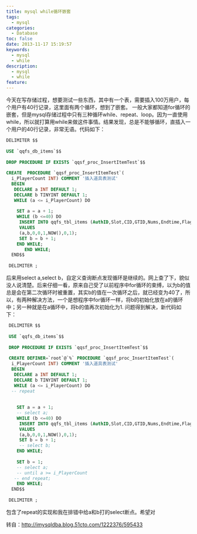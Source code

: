```yaml
---
title: mysql while循环嵌套
tags:
  - mysql
categories:
  - Database
toc: false
date: 2013-11-17 15:19:57
keywords:
  - mysql
  - while
description:
  - mysql
  - while
feature:
---
```


今天在写存储过程，想要测试一些东西，其中有一个表，需要插入100万用户，每个用户有40行记录，这里面有两个循环，想到了嵌套。
一般大家都知道for循环的嵌套，但是mysql存储过程中只有三种循环while、repeat、loop。因为一直使用while，所以就打算用while来做这件事情。结果发现，总是不能够循环，直插入一个用户的40行记录，非常无语。代码如下：
<!-- more -->
``` sql
DELIMITER $$ 
  
USE `qqfs_db_items`$$ 
 
DROP PROCEDURE IF EXISTS `qqsf_proc_InsertItemTest`$$ 
 
CREATE  PROCEDURE `qqsf_proc_InsertItemTest`( 
  i_PlayerCount INT) COMMENT '插入道具表测试' 
  BEGIN 
   DECLARE a INT DEFAULT 1; 
   DECLARE b TINYINT DEFAULT 1; 
   WHILE (a <= i_PlayerCount) DO 
     
    SET a = a + 1; 
    WHILE (b <=40) DO 
     INSERT INTO qqfs_tbl_items (AuthID,Slot,CID,GTID,Nums,Endtime,Flags,UseInfo) 
     VALUES 
     (a,b,0,0,1,NOW(),0,1); 
     SET b = b + 1; 
    END WHILE; 
       END WHILE; 
  END$$ 
  
 DELIMITER ;
```
后来用select a,select b，自定义查询断点发现循环是继续的。网上查了下，貌似没人说清楚。后来仔细一看，原来自己受了以前程序中for循环的束缚，以为b的值总是会在第二次循环时被重置，其实b的值在一次循环之后，就已经变为40了，所以，有两种解决方法，一个是想程序中for循环一样，将b的初始化放在a的循环中；另一种就是在a循环中，将b的值再次初始化为1.
问题得到解决，新代码如下：
``` sql
 DELIMITER $$ 
  
 USE `qqfs_db_items`$$ 
  
 DROP PROCEDURE IF EXISTS `qqsf_proc_InsertItemTest`$$ 
  
 CREATE DEFINER=`root`@`%` PROCEDURE `qqsf_proc_InsertItemTest`( 
  i_PlayerCount INT) COMMENT '插入道具表测试' 
  BEGIN 
   DECLARE a INT DEFAULT 1; 
   DECLARE b TINYINT DEFAULT 1; 
   WHILE (a <= i_PlayerCount) DO 
  -- repeat 
     
     
    SET a = a + 1; 
    -- select a; 
    WHILE (b <=40) DO 
     INSERT INTO qqfs_tbl_items (AuthID,Slot,CID,GTID,Nums,Endtime,Flags,UseInfo) 
     VALUES 
     (a,b,0,0,1,NOW(),0,1); 
     SET b = b + 1; 
     -- select b; 
    END WHILE; 
     
    SET b = 1; 
    -- select a; 
    -- until a >= i_PlayerCount 
   -- end repeat; 
    END WHILE; 
  END$$ 
  
 DELIMITER ;
```
包含了repeat的实现和我在排错中给a和b打的select断点。希望对

转自：http://imysqldba.blog.51cto.com/1222376/595433
